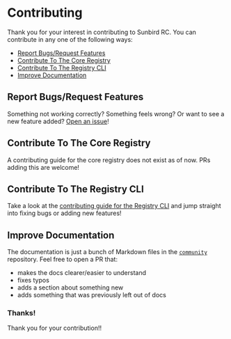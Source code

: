# Contributing

Thank you for your interest in contributing to Sunbird RC. You can contribute in
any one of the following ways:

- [Report Bugs/Request Features](#report-bugs-request-features)
- [Contribute To The Core Registry](#contribute-to-the-core-registry)
- [Contribute To The Registry CLI](#contribute-to-the-registry-cli)
- [Improve Documentation](#improve-documentation)

## Report Bugs/Request Features

Something not working correctly? Something feels wrong? Or want to see a new
feature added?
[Open an issue](https://github.com/sunbird-rc/community/issues/new/choose)!

## Contribute To The Core Registry

A contributing guide for the core registry does not exist as of now. PRs adding
this are welcome!

## Contribute To The Registry CLI

Take a look at the
[contributing guide for the Registry CLI](https://github.com/sunbird-rc/sunbird-rc-core/blob/main/tools/cli/docs/contributing.md)
and jump straight into fixing bugs or adding new features!

## Improve Documentation

The documentation is just a bunch of Markdown files in the
[`community`](https://github.com/sunbird-rc/community/) repository. Feel free to
open a PR that:

- makes the docs clearer/easier to understand
- fixes typos
- adds a section about something new
- adds something that was previously left out of docs

### Thanks!

Thank you for your contribution!!
